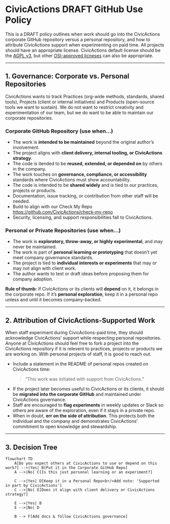 # CivicActions DRAFT GitHub Use Policy

This is a DRAFT policy outlines when work should go into the CivicActions corporate GitHub repository versus a personal repository, and how to attribute CivicActions support when experimenting on paid time. All projects should have an appropriate license. CivicActions default license should be the [AGPL v3](https://opensource.org/license/agpl-v3), but other [OSI-approved licneses](https://opensource.org/licenses) can also be appropriate. 

---

## 1. Governance: Corporate vs. Personal Repositories

CivicActions wants to track Practices (org-wide methods, standards, shared tools), Projects (client or internal initiatives) and Products (open-source tools we want to sustain). We do not want to restrict creativity and experimentation of our team, but we do want to be able to maintain our corporate repositories. 

### Corporate GitHub Repository (use when…)
- The work is **intended to be maintained** beyond the original author’s involvement.  
- The project aligns with **client delivery, internal tooling, or CivicActions strategy**.  
- The code is itended to be **reused, extended, or depended on** by others in the company.  
- The work touches on **governance, compliance, or accessibility** standards where CivicActions must show accountability.
- The code is intended to be **shared widely** and is tied to our practices, projects or products.
- Documentation, issue tracking, or contribution from other staff will be needed.
- Build to align with our Check My Repo https://github.com/CivicActions/check-my-repo
- Security, licensing, and support responsibilities fall to CivicActions.  

### Personal or Private Repositories (use when…)
- The work is **exploratory, throw-away, or highly experimental**, and may never be maintained.  
- The work is part of **personal learning or prototyping** that doesn’t yet meet company governance standards.  
- The project is tied to **individual interests or experiments** that may or may not align with client work.  
- The author wants to test or draft ideas before proposing them for company adoption.  

**Rule of thumb:** If CivicActions or its clients will **depend** on it, it belongs in the corporate repo. If it’s **personal exploration**, keep it in a personal repo unless and until it becomes company-backed.

---

## 2. Attribution of CivicActions-Supported Work

When staff experiment during CivicActions-paid time, they should acknowledge CivicActions’ support while respecting personal repositories. Anyone at CivicActions should feel free to fork a project into the CivicActions repository if it is relevent to practices, projects or products we are working on. With personal projects of staff, it is good to reach out.

- Include a statement in the README of personal repos created on CivicActions time:  
  > “This work was initiated with support from CivicActions.”  
- If the project later becomes useful to CivicActions or its clients, it should be **migrated into the corporate GitHub** and maintained under CivicActions governance.  
- Staff are encouraged to **flag experiments** in weekly updates or Slack so others are aware of the exploration, even if it stays in a private repo.  
- When in doubt, **err on the side of attribution**. This protects both the individual and the company and demonstrates CivicActions’ commitment to open knowledge and stewardship.

---

## 3. Decision Tree

```mermaid
flowchart TD
    A[Do you expect others at CivicActions to use or depend on this work?] -->|Yes| B[Put it in the Corporate GitHub Repo]
    A -->|No| C[Is this just personal learning or an experiment?]

    C -->|Yes| D[Keep it in a Personal Repo<br/>Add note: 'Supported in part by CivicActions']
    C -->|No| E[Does it align with client delivery or CivicActions strategy?]

    E -->|Yes| B
    E -->|No| D

    B --> F[Add docs & follow CivicActions governance]

